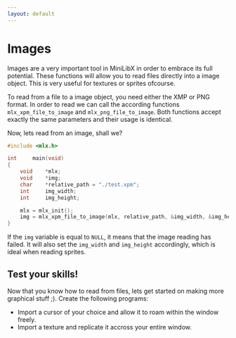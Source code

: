 ```yaml
---
layout: default
---
```


# Images

Images are a very important tool in MiniLibX in order to embrace its full
potential. These functions will allow you to read files directly into a image
object. This is very useful for textures or sprites ofcourse.

To read from a file to a image object, you need either the XMP or PNG format. In
order to read we can call the according functions `mlx_xpm_file_to_image` and
`mlx_png_file_to_image`. Both functions accept exactly the same parameters and
their usage is identical. 

Now, lets read from an image, shall we?

```c
#include <mlx.h>

int     main(void)
{
    void    *mlx;
    void    *img;
    char    *relative_path = "./test.xpm";
    int     img_width;
    int     img_height;

    mlx = mlx_init();
    img = mlx_xpm_file_to_image(mlx, relative_path, &img_width, &img_height);
}
```

If the `img` variable is equal to `NULL`, it means that the image reading has
failed. It will also set the `img_width` and `img_height` accordingly, which
is ideal when reading sprites.

## Test your skills!

Now that you know how to read from files, lets get started on making more
graphical stuff ;). Create the following programs:
- Import a cursor of your choice and allow it to roam within the window freely.
- Import a texture and replicate it accross your entire window.